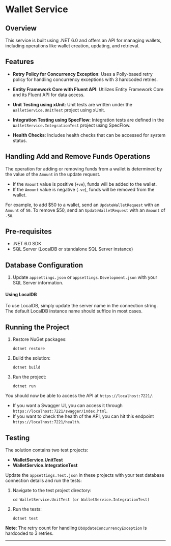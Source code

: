 # Wallet Service

## Overview
This service is built using .NET 6.0 and offers an API for managing wallets, including operations like wallet creation, updating, and retrieval. 

## Features

- **Retry Policy for Concurrency Exception**: Uses a Polly-based retry policy for handling concurrency exceptions with 3 hardcoded retries.
  
- **Entity Framework Core with Fluent API**: Utilizes Entity Framework Core and its Fluent API for data access.
  
- **Unit Testing using xUnit**: Unit tests are written under the `WalletService.UnitTest` project using xUnit.
  
- **Integration Testing using SpecFlow**: Integration tests are defined in the `WalletService.IntegrationTest` project using SpecFlow.

- **Health Checks**: Includes health checks that can be accessed for system status.

## Handling Add and Remove Funds Operations
The operation for adding or removing funds from a wallet is determined by the value of the `Amount` in the update request. 

- If the `Amount` value is positive (`+ve`), funds will be added to the wallet.
- If the `Amount` value is negative (`-ve`), funds will be removed from the wallet.

For example, to add $50 to a wallet, send an `UpdateWalletRequest` with an `Amount` of `50`. To remove $50, send an `UpdateWalletRequest` with an `Amount` of `-50`.
## Pre-requisites

- .NET 6.0 SDK
- SQL Server (LocalDB or standalone SQL Server instance)

## Database Configuration
1. Update `appsettings.json` or `appsettings.Development.json` with your SQL Server information.
  
#### Using LocalDB
To use LocalDB, simply update the server name in the connection string. The default LocalDB instance name should suffice in most cases.

## Running the Project

1. Restore NuGet packages:
    ```
    dotnet restore
    ```
  
2. Build the solution:
    ```
    dotnet build
    ```
  
3. Run the project:
    ```
    dotnet run
    ```
  
You should now be able to access the API at `https://localhost:7221/`.
- If you want a Swagger UI, you can access it through `https://localhost:7221/swagger/index.html`.
- If you want to check the health of the API, you can hit this endpoint `https://localhost:7221/health`.

## Testing

The solution contains two test projects:
  
- **WalletService.UnitTest**
- **WalletService.IntegrationTest**
  
Update the `appsettings.Test.json` in these projects with your test database connection details and run the tests:

1. Navigate to the test project directory:
    ```
    cd WalletService.UnitTest (or WalletService.IntegrationTest)
    ```
  
2. Run the tests:
    ```
    dotnet test
    ```

**Note**: The retry count for handling `DbUpdateConcurrencyException` is hardcoded to 3 retries.

---